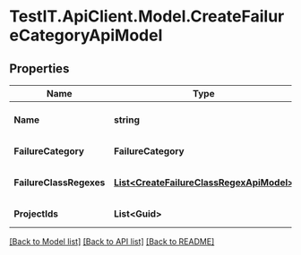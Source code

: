 # TestIT.ApiClient.Model.CreateFailureCategoryApiModel

## Properties

Name | Type | Description | Notes
------------ | ------------- | ------------- | -------------
**Name** | **string** | Failure category name | 
**FailureCategory** | **FailureCategory** | Category type | 
**FailureClassRegexes** | [**List&lt;CreateFailureClassRegexApiModel&gt;**](CreateFailureClassRegexApiModel.md) | Failure category regexes | [optional] 
**ProjectIds** | **List&lt;Guid&gt;** | Projects identifiers | [optional] 

[[Back to Model list]](../README.md#documentation-for-models) [[Back to API list]](../README.md#documentation-for-api-endpoints) [[Back to README]](../README.md)

